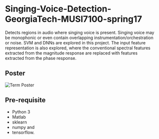 # Singing-Voice-Detection-GeorgiaTech-MUSI7100-spring17

Detects regions in audio where singing voice is present.
Singing voice may be monophonic or even contain overlapping 
instrumentation/orchestration or noise. 
SVM and DNNs are explored in this project.
The input feature representation is also explored, where the
conventional spectral features extracted from the magnitude
response are replaced with features extracted from the phase response.

## Poster
![Term Poster](https://github.com/rupakvignesh/Singing-Voice-Detection/blob/master/GTCMT_Poster.png)

## Pre-requisite

* Python 3
* Matlab
* sklearn
* numpy and
* tensorflow.
